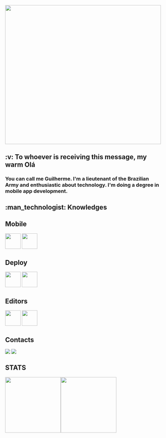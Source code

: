 <img src="https://media0.giphy.com/media/TZf4ZyXb0lXXi/giphy.gif?cid=ecf05e47tu985n0hx7n420xmu6ti9fjevufo1b4k733mfmxv&rid=giphy.gif&ct=g" width="100%" height="450"/>

<h2> :v: To whoever is receiving this message, my warm Olá</h2>

<h3> You can call me Guilherme. I'm a lieutenant of the Brazilian Army and enthusiastic about technology. I'm doing a degree in mobile app development. </h3>


<h2>:man_technologist: Knowledges</h2>


<div>
     <h2>Mobile</h2>
     <img src="https://cdn.jsdelivr.net/gh/devicons/devicon/icons/flutter/flutter-original.svg" width="50" height="50"/>
     <img src="https://cdn.jsdelivr.net/gh/devicons/devicon/icons/dart/dart-plain-wordmark.svg" width="50" height="50"/>
                      
</div>
 
<div>
    <h2>Deploy</h2>
    <img src="https://cdn.jsdelivr.net/gh/devicons/devicon/icons/git/git-plain.svg" width="50" height="50"/>  <img src="https://github.githubassets.com/images/modules/logos_page/GitHub-Mark.png" width="50" height="50" />
</div>
    
<div>
     <h2>Editors</h2>
     <img src="https://cdn.jsdelivr.net/gh/devicons/devicon/icons/vscode/vscode-original.svg"  width="50" height="50"/>
     <img src="https://cdn.jsdelivr.net/gh/devicons/devicon/icons/androidstudio/androidstudio-original.svg" width="50" height="50"/>
          
</div>

<div>
    <h2>Contacts</h2>
    <a href = "mailto:guilhermesousav2@gmail.com"><img src="https://img.shields.io/badge/Gmail-D14836?style=for-the-badge&logo=gmail&logoColor=white" target="_blank"></a>
    <a href="https://www.linkedin.com/in/venancioguilherme/" target="_blank"><img src="https://img.shields.io/badge/-LinkedIn-%230077B5?style=for-the-badge&logo=linkedin&logoColor=white" target="_blank"></a>   
</div>
<div>
    <h2>STATS</h2>
    <a href="https://github.com/venancio-guilherme">
    <img height="180em" src="https://github-readme-stats.vercel.app/api/top-langs/?username=venancio-guilherme&layout=compact&langs_count=7&theme=dracula"/><img height="180em" src="https://github-readme-stats.vercel.app/api?username=venancio-guilherme&show_icons=true&theme=dracula&include_all_commits=true&count_private=true"/>
</div>
